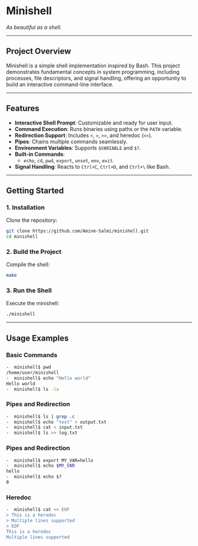 # **Minishell**  
*As beautiful as a shell.*

---

## **Project Overview**  
Minishell is a simple shell implementation inspired by Bash. This project demonstrates fundamental concepts in system programming, including processes, file descriptors, and signal handling, offering an opportunity to build an interactive command-line interface.

---

## **Features**  
- **Interactive Shell Prompt**: Customizable and ready for user input.  
- **Command Execution**: Runs binaries using paths or the `PATH` variable.  
- **Redirection Support**: Includes `<`, `>`, `>>`, and heredoc (`<<`).  
- **Pipes**: Chains multiple commands seamlessly.  
- **Environment Variables**: Supports `$VARIABLE` and `$?`.  
- **Built-in Commands**:  
  - `echo`, `cd`, `pwd`, `export`, `unset`, `env`, `exit`.  
- **Signal Handling**: Reacts to `Ctrl+C`, `Ctrl+D`, and `Ctrl+\` like Bash.  

---

## **Getting Started**  
### 1. Installation  
Clone the repository:  
  ```bash
  git clone https://github.com/Amine-Salmi/minishell.git
  cd minishell
  ```
### 2. Build the Project  
Compile the shell:
  ```bash
  make
  ```
### 3. Run the Shell
Execute the minishell:
  ```bash
  ./minishell
  ```

---

## **Usage Examples**
###  Basic Commands
  ```bash
  -  minishell$ pwd
  /home/user/minishell
  -  minishell$ echo "Hello world"
  Hello world
  -  minishell$ ls -la
  ```
### Pipes and Redirection
  ```bash
  -  minishell$ ls | grep .c
  -  minishell$ echo "test" > output.txt
  -  minishell$ cat < input.txt
  -  minishell$ ls >> log.txt
  ```

### Pipes and Redirection
  ```bash
  -  minishell$ export MY_VAR=hello
  -  minishell$ echo $MY_VAR
  hello
  -  minishell$ echo $?
  0
  ```

### Heredoc
  ```bash
  -  minishell$ cat << EOF
  > This is a heredoc
  > Multiple lines supported
  > EOF
  This is a heredoc
  Multiple lines supported
  ```
